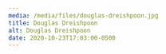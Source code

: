 ```yaml
---
media: /media/files/douglas-dreishpoon.jpg
title: Douglas Dreishpoon
alt: Douglas Dreishpoon
date: 2020-10-23T17:03:00-0500
---
```

